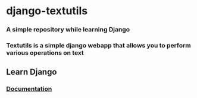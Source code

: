 # django-textutils

### A simple repository while learning Django

### Textutils is a simple django webapp that allows you to perform various operations on text

## Learn Django

### [Documentation](https://docs.djangoproject.com/en/3.1/)